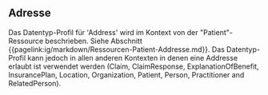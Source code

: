 ## Adresse

Das Datentyp-Profil für 'Address' wird im Kontext von der "Patient"-Ressource beschrieben. Siehe Abschnitt {{pagelink:ig/markdown/Ressourcen-Patient-Addresse.md}}. Das Datentyp-Profil kann jedoch in allen anderen Kontexten in denen eine Addresse erlaubt ist verwendet werden (Claim, ClaimResponse, ExplanationOfBenefit, InsurancePlan, Location, Organization, Patient, Person, Practitioner and RelatedPerson).